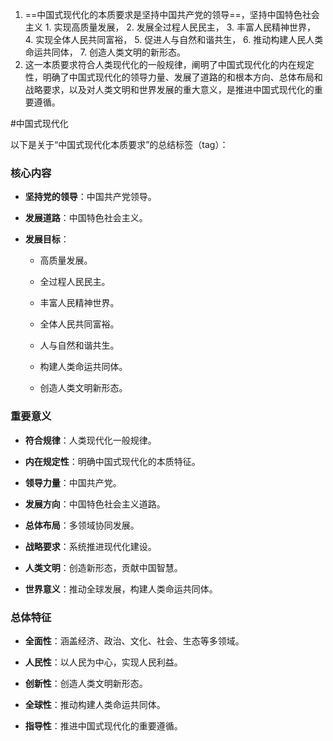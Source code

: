 1.   ==中国式现代化的本质要求是坚持中国共产党的领导==，坚持中国特色社会主义
	1. 实现高质量发展，
	2. 发展全过程人民民主，
	3. 丰富人民精神世界，
	4. 实现全体人民共同富裕，
	5. 促进人与自然和谐共生，
	6. 推动构建人民人类命运共同体，
	7. 创造人类文明的新形态。 
2. 这一本质要求符合人类现代化的一般规律，阐明了中国式现代化的内在规定性，明确了中国式现代化的领导力量、发展了道路的和根本方向、总体布局和战略要求，以及对人类文明和世界发展的重大意义，是推进中国式现代化的重要遵循。 


#中国式现代化




以下是关于“中国式现代化本质要求”的总结标签（tag）：

### 核心内容

- **坚持党的领导**：中国共产党领导。
    
- **发展道路**：中国特色社会主义。
    
- **发展目标**：
    
    - 高质量发展。
        
    - 全过程人民民主。
        
    - 丰富人民精神世界。
        
    - 全体人民共同富裕。
        
    - 人与自然和谐共生。
        
    - 构建人类命运共同体。
        
    - 创造人类文明新形态。
        

### 重要意义

- **符合规律**：人类现代化一般规律。
    
- **内在规定性**：明确中国式现代化的本质特征。
    
- **领导力量**：中国共产党。
    
- **发展方向**：中国特色社会主义道路。
    
- **总体布局**：多领域协同发展。
    
- **战略要求**：系统推进现代化建设。
    
- **人类文明**：创造新形态，贡献中国智慧。
    
- **世界意义**：推动全球发展，构建人类命运共同体。
    

### 总体特征

- **全面性**：涵盖经济、政治、文化、社会、生态等多领域。
    
- **人民性**：以人民为中心，实现人民利益。
    
- **创新性**：创造人类文明新形态。
    
- **全球性**：推动构建人类命运共同体。
    
- **指导性**：推进中国式现代化的重要遵循。